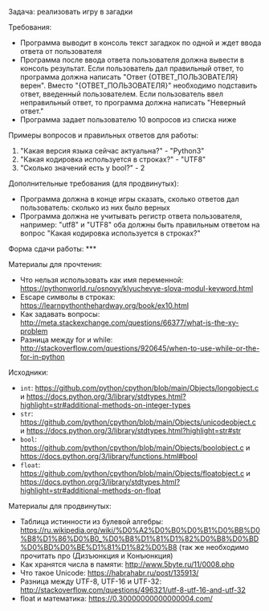 Задача: реализовать игру в загадки

Требования:
- Программа выводит в консоль текст загадкок по одной и ждет ввода ответа от пользователя
- Программа после ввода ответа пользователя должна вывести в консоль результат. Если пользователь дал правильный ответ, то программа должна написать "Ответ {ОТВЕТ_ПОЛЬЗОВАТЕЛЯ} верен". Вместо "{ОТВЕТ_ПОЛЬЗОВАТЕЛЯ}" необходимо подставить ответ, введенный пользователем. Если пользователь ввел неправильный ответ, то программа должна написать "Неверный ответ."
- Программа задает пользователю 10 вопросов из списка ниже

Примеры вопросов и правильных ответов для работы:
1. "Какая версия языка сейчас актуальна?" - "Python3"
2. "Какая кодировка используется в строках?" - "UTF8"
4. "Сколько значений есть у bool?" - 2

Дополнительные требования (для продвинутых):
- Программа должна в конце игры сказать, сколько ответов дал пользователь: сколько из них было верных
- Программа должна не учитывать регистр ответа пользователя, например: "utf8" и "UTF8" оба должны быть правильным ответом на вопрос "Какая кодировка используется в строках?"

Форма сдачи работы: ***

Материалы для прочтения:
- Что нельзя использовать как имя переменной: https://pythonworld.ru/osnovy/klyuchevye-slova-modul-keyword.html
- Escape символы в строках: https://learnpythonthehardway.org/book/ex10.html
- Как задавать вопросы: http://meta.stackexchange.com/questions/66377/what-is-the-xy-problem
- Разница между for и while: http://stackoverflow.com/questions/920645/when-to-use-while-or-the-for-in-python

Исходники:
- `int`: https://github.com/python/cpython/blob/main/Objects/longobject.c и https://docs.python.org/3/library/stdtypes.html?highlight=str#additional-methods-on-integer-types
- `str`: https://github.com/python/cpython/blob/main/Objects/unicodeobject.c и https://docs.python.org/3/library/stdtypes.html?highlight=str#str
- `bool`: https://github.com/python/cpython/blob/main/Objects/boolobject.c и https://docs.python.org/3/library/functions.html#bool
- `float`: https://github.com/python/cpython/blob/main/Objects/floatobject.c и https://docs.python.org/3/library/stdtypes.html?highlight=str#additional-methods-on-float

Материалы для продвинутых:
- Таблица истинности из булевой алгебры: https://ru.wikipedia.org/wiki/%D0%A2%D0%B0%D0%B1%D0%BB%D0%B8%D1%86%D0%B0_%D0%B8%D1%81%D1%82%D0%B8%D0%BD%D0%BD%D0%BE%D1%81%D1%82%D0%B8 (так же необходимо прочитать про (Дизъюнкция и Конъюнкция)
- Как хранятся числа в памяти: http://www.5byte.ru/11/0008.php
- Что такое Unicode: https://habrahabr.ru/post/135913/
- Разница между UTF-8, UTF-16 и UTF-32: http://stackoverflow.com/questions/496321/utf-8-utf-16-and-utf-32
- float и математика: https://0.30000000000000004.com/
